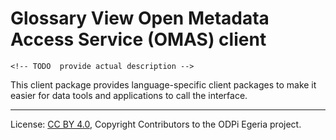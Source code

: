 <!-- SPDX-License-Identifier: CC-BY-4.0 -->
<!-- Copyright Contributors to the ODPi Egeria project.  -->

# Glossary View Open Metadata Access Service (OMAS) client

    <!-- TODO  provide actual description -->

This client package provides language-specific client packages to make it easier
for data tools and applications to call the interface.


----
License: [CC BY 4.0](https://creativecommons.org/licenses/by/4.0/),
Copyright Contributors to the ODPi Egeria project.
